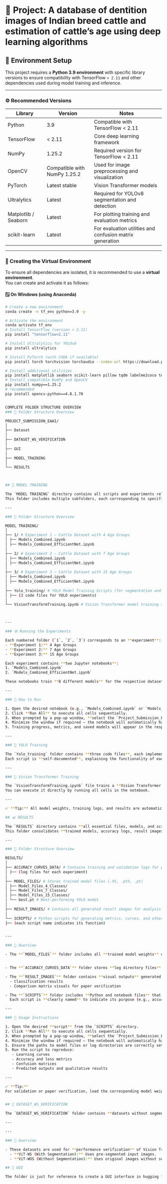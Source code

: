 # 🧠 Project: A database of dentition images of Indian breed cattle and estimation of cattle’s age using deep learning algorithms

## 🧩 Environment Setup

This project requires a **Python 3.9 environment** with specific library versions to ensure compatibility with TensorFlow `< 2.11` and other dependencies used during model training and inference.

---

### ⚙️ Recommended Versions

| Library | Version | Notes |
|----------|----------|-------|
| Python | 3.9 | Compatible with TensorFlow < 2.11 |
| TensorFlow | < 2.11 | Core deep learning framework |
| NumPy | 1.25.2 | Required version for TensorFlow < 2.11 |
| OpenCV | Compatible with NumPy 1.25.2 | Used for image preprocessing and visualization |
| PyTorch | Latest stable | Vision Transformer models |
| Ultralytics | Latest | Required for YOLOv8 segmentation and detection |
| Matplotlib / Seaborn | Latest | For plotting training and evaluation metrics |
| scikit-learn | Latest | For evaluation utilities and confusion matrix generation |

---

### 🧱 Creating the Virtual Environment

To ensure all dependencies are isolated, it is recommended to use a **virtual environment**.  
You can create and activate it as follows:

#### 🪟 On Windows (using Anaconda)
```bash
# Create a new environment
conda create -n tf_env python=3.9 -y

# Activate the environment
conda activate tf_env
# Install TensorFlow (version < 2.11)
pip install "tensorflow<2.11"

# Install Ultralytics for YOLOv8
pip install ultralytics

# Install PyTorch (with CUDA if available)
pip install torch torchvision torchaudio --index-url https://download.pytorch.org/whl/cu121

# Install additional utilities
pip install matplotlib seaborn scikit-learn pillow tqdm labelme2coco tensorflow_addons pandas 
# Install compatible NumPy and OpenCV
pip install numpy==1.25.2
# recommended
pip install opencv-python==4.8.1.78


COMPLETE FOLDER STRUCTURE OVERVIEW
### 📁 Folder Structure Overview

PROJECT_SUBMISSION_EAAI/
│
├── Dataset
│
├── DATASET_WS_VERIFICATION
│
├── GUI
│
├── MODEL_TRAINING
│
└── RESULTS



## 🧠 MODEL TRAINING

The `MODEL TRAINING` directory contains all scripts and experiments related to model development.  
This folder includes multiple subfolders, each corresponding to specific experiments and training configurations.

---

### 📁 Folder Structure Overview

MODEL TRAINING/
│
├── 1/ # Experiment 1 – Cattle Dataset with 4 Age Groups
│ ├── Models_Combined.ipynb
│ ├── Models_Combined_EfficientNet.ipynb
│
├── 2/ # Experiment 2 – Cattle Dataset with 7 Age Groups
│ ├── Models_Combined.ipynb
│ ├── Models_Combined_EfficientNet.ipynb
│
├── 3/ # Experiment 3 – Cattle Dataset with 15 Age Groups
│ ├── Models_Combined.ipynb
│ ├── Models_Combined_EfficientNet.ipynb
│
├── Yolo_training/ # YOLO Model Training Scripts (for segmentation and detection)
│ ├── (3 code files for YOLO experiments)
│
└── VisionTransformTraining.ipynb # Vision Transformer model training script



---

### ⚙️ Running the Experiments

Each numbered folder (`1`, `2`, `3`) corresponds to an **experiment**:
- **Experiment 1:** 4 Age Groups  
- **Experiment 2:** 7 Age Groups  
- **Experiment 3:** 15 Age Groups  

Each experiment contains **two Jupyter notebooks**:
1. `Models_Combined.ipynb`
2. `Models_Combined_EfficientNet.ipynb`

These notebooks train **8 different models** for the respective dataset configuration.

---

### 🚀 How to Run

1. Open the desired notebook (e.g., `Models_Combined.ipynb` or `Models_Combined_EfficientNet.ipynb`).
2. Click **Run All** to execute all cells sequentially.
3. When prompted by a pop-up window, **select the `Project_Submission_EAAI` folder** as your home directory.
4. Minimize the window if required — the notebook will automatically handle paths and begin training.
5. Training progress, metrics, and saved models will appear in the respective result folders.

---

### 🤖 YOLO Training

The `Yolo_training` folder contains **three code files**, each implementing YOLO-based segmentation/detection tasks.  
Each script is **self-documented**, explaining the functionality of each function in detail.

---

### 🧩 Vision Transformer Training

The `VisionTransformTraining.ipynb` file trains a **Vision Transformer (ViT)** model on the dataset.  
You can execute it directly by running all cells in the notebook.

---

✅ **Tip:** All model weights, training logs, and results are automatically saved to the appropriate directories under `MODEL_RESULTS/` folder.

## 📊 RESULTS

The `RESULTS` directory contains **all essential files, models, and scripts** required to reproduce and verify the outcomes reported in the research paper.  
This folder consolidates **trained models, accuracy logs, result images, and supporting scripts** for seamless validation.

---

### 📁 Folder Structure Overview

RESULTS/
│
├── ACCURACY_CURVES_DATA/ # Contains training and validation logs for plotting learning curves
│ ├── (log files for each experiment)
│
├── MODEL_FILES/ # Stores trained model files (.h5, .pth, .pt)
│ ├── Model_Files_4_Classes/
│ ├── Model_Files_7_Classes/
│ ├── Model_Files_15_Classes/
│ └── best.pt # Best-performing YOLO model
│
├── RESULT_IMAGES/ # Contains all generated result images for analysis and paper verification
│
└── SCRIPTS/ # Python scripts for generating metrics, curves, and other evaluation results
├── (each script name indicates its function)


---

### 🧠 Overview

- The **`MODEL_FILES`** folder includes all **trained model weights** used in experiments — available in `.h5`, `.pth`, and `.pt` formats.  


- The **`ACCURACY_CURVES_DATA`** folder stores **log directory files** required for visualizing learning and validation performance curves.  

- The **`RESULT_IMAGES`** folder contains **visual outputs** generated during testing and validation, 
  - Classification results  
  - Comparison matrix visuals for paper verification  

- The **`SCRIPTS`** folder includes **Python and notebook files** that generate figures, metrics, and tables for the research paper.  
  Each script is **clearly named** to indicate its purpose (e.g., accuracy plotting, confusion matrix generation, etc.).

---

### 🚀 Usage Instructions

1. Open the desired **script** from the `SCRIPTS` directory.
2. Click **Run All** to execute all cells sequentially.
3. When prompted by a pop-up window, **select the `Project_Submission_EAAI` folder** as your home directory.
4. Minimize the window if required — the notebook will automatically handle paths and begin training.
5. Ensure the paths to model files or log directories are correctly set.
5. Run the script to reproduce:
   - Learning curves  
   - Accuracy and loss metrics  
   - Confusion matrices  
   - Predicted outputs and qualitative results  

---

✅ **Tip:**  
For validation or paper verification, load the corresponding model weights from `MODEL_FILES/` and the logs from `ACCURACY_CURVES_DATA/` to reproduce the reported figures and tables exactly.


## 🧾 DATASET_WS_VERIFICATION

The `DATASET_WS_VERIFICATION` folder contains **datasets without segmentation masks**, specifically used for **validating the Vision Transformer (ViT)** models — both **with segmentation (ViT-WS)** and **without segmentation (ViT-WOS)**.

---

---

### 🧠 Overview

- These datasets are used for **performance verification** of Vision Transformer models:
  - **ViT-WS (With Segmentation):** Uses pre-segmented input images.
  - **ViT-WOS (Without Segmentation):** Uses original images without segmentation masks.

## 🧾 GUI

The folder is just for reference to create a GUI interface in hugging face. 
